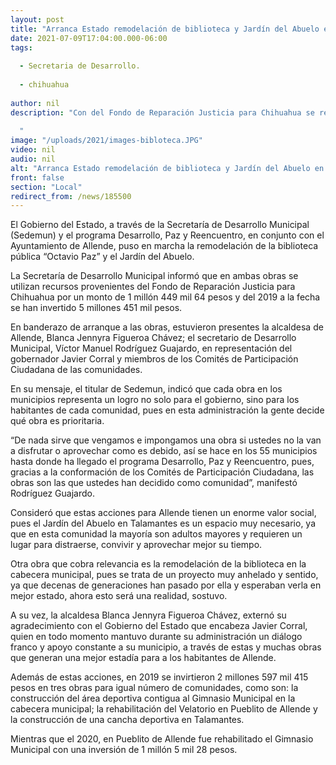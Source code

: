 ```yaml
---
layout: post
title: "Arranca Estado remodelación de biblioteca y Jardín del Abuelo en Allende"
date: 2021-07-09T17:04:00.000-06:00
tags:
  
  - Secretaria de Desarrollo.
  
  - chihuahua
  
author: nil
description: "Con del Fondo de Reparación Justicia para Chihuahua se realizan diversos proyectos en coinversión con el Ayuntamiento; a la fecha se han invertido 5.4 mdp en obras con enorme valor social que la propia ciudadanía decide.   "
image: "/uploads/2021/images-bibloteca.JPG"
video: nil
audio: nil
alt: "Arranca Estado remodelación de biblioteca y Jardín del Abuelo en Allende"
front: false
section: "Local"
redirect_from: /news/185500
---
```


El Gobierno del Estado, a través de la Secretaría de Desarrollo Municipal (Sedemun) y el programa Desarrollo, Paz y Reencuentro, en conjunto con el Ayuntamiento de Allende, puso en marcha la remodelación de la biblioteca pública “Octavio Paz” y el Jardín del Abuelo.

La Secretaría de Desarrollo Municipal informó que en ambas obras se utilizan recursos provenientes del Fondo de Reparación Justicia para Chihuahua por un monto de 1 millón 449 mil 64 pesos y del 2019 a la fecha se han invertido 5 millones 451 mil pesos.

En banderazo de arranque a las obras, estuvieron presentes la alcaldesa de Allende,  Blanca Jennyra Figueroa Chávez; el secretario de Desarrollo Municipal, Víctor Manuel Rodríguez Guajardo, en representación del gobernador Javier Corral y miembros de los Comités de Participación Ciudadana de las comunidades.

En su mensaje, el titular de Sedemun, indicó que cada obra en los municipios representa un logro no solo para el gobierno, sino para los habitantes de cada comunidad, pues en esta administración la gente decide qué obra es prioritaria.

“De nada sirve que vengamos e impongamos una obra si ustedes no la van a disfrutar o aprovechar como es debido, así se hace en los 55 municipios hasta donde ha llegado el programa Desarrollo, Paz y Reencuentro, pues, gracias a la conformación de los Comités de Participación Ciudadana, las obras son las que ustedes han decidido como comunidad”, manifestó Rodríguez Guajardo.

Consideró que estas acciones para Allende tienen un enorme valor social, pues el Jardín del Abuelo en Talamantes es un espacio muy necesario, ya que en esta comunidad la mayoría son adultos mayores y requieren un lugar para distraerse, convivir y aprovechar mejor su tiempo.

Otra obra que cobra relevancia es la remodelación de la biblioteca en la cabecera municipal, pues se trata de un proyecto muy anhelado y sentido, ya que decenas de generaciones han pasado por ella y esperaban verla en mejor estado, ahora esto será una realidad, sostuvo.

A su vez, la alcaldesa Blanca Jennyra Figueroa Chávez, externó su agradecimiento con el Gobierno del Estado que encabeza Javier Corral, quien en todo momento mantuvo durante su administración un diálogo franco y apoyo constante a su municipio, a través de estas y muchas obras que generan una mejor estadía para a los habitantes de Allende.

Además de estas acciones, en 2019 se invirtieron 2 millones 597 mil 415 pesos en tres obras para igual número de comunidades, como son: la construcción del área deportiva contigua al Gimnasio Municipal en la cabecera municipal; la rehabilitación del Velatorio en Pueblito de Allende y la construcción de una cancha deportiva en Talamantes.

Mientras que el 2020, en Pueblito de Allende fue rehabilitado el Gimnasio Municipal con una inversión de 1 millón 5 mil 28 pesos.